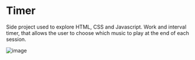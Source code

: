 # Timer
Side project used to explore HTML, CSS and Javascript. Work and interval timer, that allows the user to choose which music to play at the end of each session.

![image](https://user-images.githubusercontent.com/74168482/176022816-08907a06-73fc-48a5-80a5-39a8fe72b50b.png)

